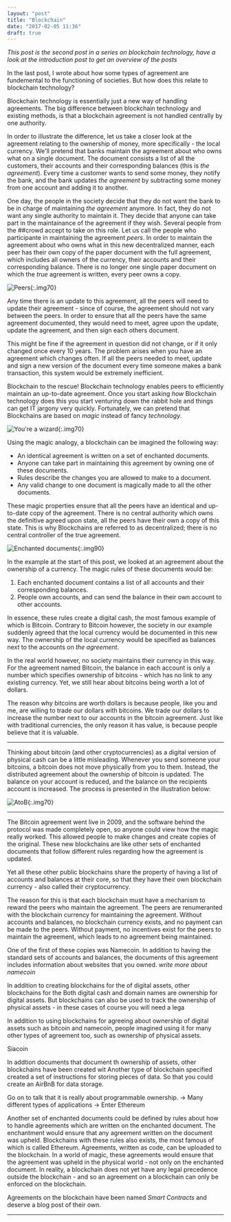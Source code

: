 ```yaml
---
layout: "post"
title: "Blockchain"
date: "2017-02-05 11:36"
draft: true
---
```


<!--more-->
*This post is the second post in a series on blockchain technology, have a look at the introduction post to get an overview of the posts*

In the last post, I wrote about how some types of agreement are fundemental to the functioning of societies. But how does this relate to blockchain technology?

Blockchain technology is essentially just a new way of handling agreements. The big difference between blockchain technology and existing methods, is that a blockchain agreement is not handled centrally by one authority.

In order to illustrate the difference, let us take a closer look at the agreement relating to the ownership of money, more specifically - the local currency. We'll pretend that banks maintain the agreement about who owns what on a single document. The document consists a list of all the customers, their accounts and their corresponding balances (this is *the agreement*). Every time a customer wants to send some money, they notify the bank, and the bank updates *the agreement* by subtracting some money from one account and adding it to another.

One day, the people in the society decide that they do not want the bank to be in charge of maintaining *the agreement* anymore. In fact, they do not want any single authority to maintain it. They decide that anyone can take part in the maintainance of the agreement if they wish. Several people from the ##crowd accept to take on this role. Let us call the people who participante in maintaining the agreement *peers*. In order to maintain the agreement about who owns what in this new decentralized manner, each peer has their own copy of the paper document with the full agreement, which includes all owners of the currency, their accounts and their corresponding balance. There is no longer one single paper document on which the *true* agreement is written, every peer owns a copy.

![Peers][1]{:.img70}

Any time there is an update to this agreement, all the peers will need to update their agreement - since of course, the agreement should not vary between the peers. In order to ensure that all the peers have the same agreement documented, they would need to meet, agree upon the update, update the agreement, and then sign each others document.

This might be fine if the agreement in question did not change, or if it only changed once every 10 years. The problem arises when you have an agreement which changes often. If all the peers needed to meet, update and sign a new version of the document every time someone makes a bank transaction, this system would be extremely inefficient.

Blockchain to the rescue! Blockchain technology enables peers to efficiently maintain an up-to-date agreement. Once you start asking *how* Blockchain technology does this you start venturing down the rabbit hole and things can get IT jargony very quickly. Fortunately, we can pretend that Blockchains are based on *magic* instead of fancy *technology*.

![You're a wizard][2]{:.img70}

Using the magic analogy, a blockchain can be imagined the following way:
- An identical agreement is written on a set of enchanted documents.
- Anyone can take part in maintaining this agreement by owning one of these documents.
- Rules describe the changes you are allowed to make to a document.
- Any valid change to one document is magically made to all the other documents.

These magic properties ensure that all the peers have an identical and up-to-date copy of the agreement. There is no central authority which owns the definitive agreed upon state, all the peers have their own a copy of this state. This is why Blockchains are referred to as decentralized; there is no central controller of the true agreement.

![Enchanted documents][3]{:.img90}

In the example at the start of this post, we looked at an agreement about the ownership of a currency. The magic rules of these documents would be:

1. Each enchanted document contains a list of all accounts and their corresponding balances.
2. People own accounts, and can send the balance in their own account to other accounts.

In essence, these rules create a digital cash, the most famous example of which is Bitcoin. Contrary to Bitcoin however, the society in our example suddenly agreed that the local currency would be documented in this new way. The ownership of the local currency would be specified as balances next to the accounts on *the agreement*.

In the real world however, no society maintains their currency in this way. For the agreement named Bitcoin, the balance in each account is only a number which specifies ownership of bitcoins - which has no link to any existing currency. Yet, we still hear about bitcoins being worth a lot of dollars.

The reason why bitcoins are worth dollars is because people, like you and me, are willing to trade our dollars with bitcoins. We trade our dollars to increase the number next to our accounts in the bitcoin agreement. Just like with traditional currencies, the only reason it has value, is because people believe that it is valuable.

---

Thinking about bitcoin (and other cryptocurrencies) as a digital version of physical cash can be a little misleading. Whenever you send someone your bitcoins, a bitcoin does not move physically from you to them. Instead, the distributed agreement about the ownership of bitcoin is updated. The balance on your account is reduced, and the balance on the recipients account is increased. The process is presented in the illustration below:

![AtoB][4]{:.img70}

---

The Bitcoin agreement went live in 2009, and the software behind the protocol was made completely open, so anyone could view how the magic really worked. This allowed people to make changes and create copies of the original. These new blockchains are like other sets of enchanted documents that follow different rules regarding how the agreement is updated.

Yet all these other public blockchains share the property of having a list of accounts and balances at their core, so that they have their own blockchain currency - also called their cryptocurrency.

The reason for this is that each blockchain must have a mechanism to reward the peers who maintain the agreement. The peers are renumeranted with the blockchain currency for maintaining the agreement. Without accounts and balances, no blockchain currency exists, and no payment can be made to the peers. Without payment, no incentives exist for the peers to maintain the agreement, which leads to no agreement being maintained.

One of the first of these copies was Namecoin. In addition to having the standard sets of accounts and balances, the documents of this agreement includes information about websites that you owned.
*write more about namecoin*

In addition to creating blockchains for the of digital assets, other blockchains for the
Both digital cash and domain names are ownership for digital assets. But blockchains can also be used to track the ownership of physical assets - in these cases of course you will need a lega

In addition to using blockchains for agreeing about ownership of digital assets such as bitcoin and namecoin, people imagined using it for many other types of agreement too, such as ownership of physical assets.



<!-- A state -> a snapshot about who owns what at the current moment. Include information that transaction history is maintained.-->

Siacoin

In addtion documents that document th ownership of assets, other blockchains have been created wit
Another type of blockchain specified created a set of instructions for storing pieces of data. So that you could create an AirBnB for data storage.

Go on to talk that it is really about programmable ownership.
->
Many different types of applications
->
Enter Ethereum

Another set of enchanted documents could be defined by rules about how to handle agreements which are written on the enchanted document. The enchantment would ensure that any agreement written on the document was upheld. Blockchains with these rules also exists, the most famous of which is called Ethereum. Agreements, written as code, can be uploaded to the blockchain.  In a world of magic, these agreements would ensure that the agreement was upheld in the physical world - not only on the enchanted document. In reality, a blockchain does not yet have any legal precedence outside the blockchain - and so an agreement on a blockchain can only be enforced on the blockchain.

Agreements on the blockchain have been named *Smart Contracts* and deserve a blog post of their own.


---


<!-- What to write next?

- Could write about:
  - Talk about blockchain enabling programmable ownership.
  - Comparision of public blockchain, vs permissioned blockchain vs a database as a way to store information
  - Internet analogy (permissionless blockchain, permissionless innovation)
  - Challenges with keeping a distributed agreement
    - Making sure that people are honest...
    - Magic does not exist. The rules are maintained by mathematics (cryptography, and hashing)
    - Securing the agreement (through mining)
      - Peers are rewarded financially
    - Security in terms of key
    - Magic key analogy? If someone takes this they can also pretend that they are you and take your money.
    - Talk about transactions about updates to the agreement.
    - Hacks - example, the exchange -->

<!--
why does it matter...

This also means that there is no central authority who can independently change the rules of the blockchain. The rules are already set in the blockchain, and a government, or a bank must follow these rules like everyone else.
-->

<!-- IMAGES -->
<!-- {{ site.url }} - not needed-->
  [1]: /assets/images/Peeps.png
  [2]: /assets/images/wizardHarry.png
  [3]: /assets/images/enchantedDocuments.png
  [4]: /assets/images/AtoB.png
